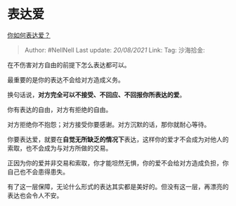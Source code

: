 # 表达爱

[你如何表达爱？](https://www.zhihu.com/question/279024049/answer/2032296855)

> Author: #NellNell
> Last update: *20/08/2021*
> Link:
> Tag:
> 沙海拾金:

在不伤害对方自由的前提下怎么表达都可以。

最重要的是你的表达不会给对方造成义务。

换句话说，**对方完全可以不接受、不回应、不回报你所表达的爱**。

你有表达的自由，对方有拒绝的自由。

对方拒绝你不抱怨；对方接受你要感谢。对方沉默的话，那你就耐心等待。

你要表达爱，就要在**自觉无所缺乏的情况下**表达，这样你的爱才不会成为对他人的索取，也不会成为与对方所做的交易。

正因为你的爱并非交易和索取，你才能坦然无惧，你的爱不会给对方造成负担，你自己也不会患得患失。

有了这一层保障，无论什么形式的表达其实都是美好的。但没有这一层，再漂亮的表达也会令人不安。

